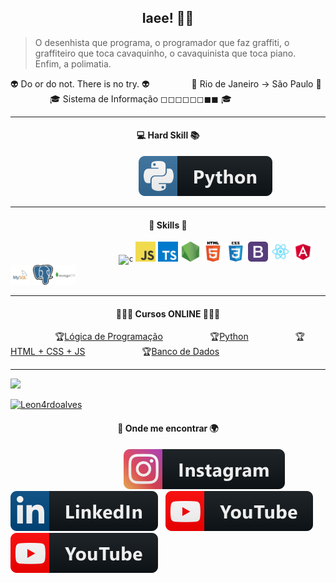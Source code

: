<h2 align="center">Iaee! 🖖🏾</h2> 

>O desenhista que programa, o programador que faz graffiti, o graffiteiro que toca cavaquinho, o cavaquinista que toca piano. </br>Enfim, a polimatia.



👽 Do or do not. There is no try. 👽 &nbsp; &nbsp; &nbsp; &nbsp; &nbsp; &nbsp; &nbsp; &nbsp; 📌 Rio de Janeiro → São Paulo 📌 &nbsp; &nbsp; &nbsp; &nbsp; &nbsp; &nbsp; &nbsp; &nbsp; 🎓 Sistema de Informação ◻◻◻◻◻◻◼◼ 🎓

<hr/>

<h4 align="center"> 💻 Hard Skill 📚 </h4>

&nbsp; &nbsp;  &nbsp;  &nbsp;  &nbsp;  &nbsp;  &nbsp;  &nbsp;  &nbsp;  &nbsp;  &nbsp;  &nbsp;  &nbsp;  &nbsp;  &nbsp;  &nbsp;  &nbsp;  &nbsp;  &nbsp;  &nbsp;  &nbsp;  &nbsp;  &nbsp;  &nbsp;  &nbsp;  &nbsp; ![python](https://github.com/MikeCodesDotNET/ColoredBadges/raw/master/svg/dev/languages/python.svg) 

<hr/>

<h4 align="center"> 🚀 Skills 🚀 </h4>


&nbsp; &nbsp;  &nbsp;  &nbsp; &nbsp; &nbsp;  &nbsp;  &nbsp; &nbsp; &nbsp;  &nbsp;  &nbsp; &nbsp; &nbsp;  &nbsp; &nbsp;  &nbsp;  &nbsp; &nbsp; &nbsp;  &nbsp;  &nbsp; <code><img height="32" src="https://cdn.iconscout.com/icon/free/png-512/c-programming-569564.png" alt="c"/></code>
<code><img height="32" src="https://raw.githubusercontent.com/github/explore/80688e429a7d4ef2fca1e82350fe8e3517d3494d/topics/javascript/javascript.png" alt="Javascript"/></code>
<code><img height="32" src="https://raw.githubusercontent.com/github/explore/80688e429a7d4ef2fca1e82350fe8e3517d3494d/topics/typescript/typescript.png" alt="Typescript"/></code>
<code><img height="32" src="https://raw.githubusercontent.com/github/explore/80688e429a7d4ef2fca1e82350fe8e3517d3494d/topics/nodejs/nodejs.png" alt="Nodejs"/></code>
<code><img height="32" src="https://raw.githubusercontent.com/github/explore/80688e429a7d4ef2fca1e82350fe8e3517d3494d/topics/html/html.png" alt="HTML5"/></code>
<code><img height="32" src="https://raw.githubusercontent.com/github/explore/80688e429a7d4ef2fca1e82350fe8e3517d3494d/topics/css/css.png" alt="CSS"/></code>
<code><img height="32" src="https://raw.githubusercontent.com/github/explore/80688e429a7d4ef2fca1e82350fe8e3517d3494d/topics/bootstrap/bootstrap.png" alt="Bootstrap"/></code>
<code><img height="32" src="https://raw.githubusercontent.com/github/explore/80688e429a7d4ef2fca1e82350fe8e3517d3494d/topics/react/react.png" alt="React"/></code>
<code><img height="32" src="https://raw.githubusercontent.com/github/explore/80688e429a7d4ef2fca1e82350fe8e3517d3494d/topics/angular/angular.png" alt="Angular"/></code>
<code><img height="32" src="https://raw.githubusercontent.com/github/explore/80688e429a7d4ef2fca1e82350fe8e3517d3494d/topics/mysql/mysql.png" alt="MySQL"/></code>
<code><img height="32" src="https://raw.githubusercontent.com/github/explore/80688e429a7d4ef2fca1e82350fe8e3517d3494d/topics/postgresql/postgresql.png" alt="PostegreSQL"/></code>
<code><img height="32" src="https://raw.githubusercontent.com/github/explore/80688e429a7d4ef2fca1e82350fe8e3517d3494d/topics/mongodb/mongodb.png" alt="MongoDB"/></code>


<hr/>


<h4 align="center"> 👨🏾‍🏫 Cursos ONLINE 👨🏾‍🏫 </h4>
&nbsp; &nbsp; &nbsp; &nbsp; &nbsp; &nbsp; &nbsp; &nbsp; &nbsp; 
🏆<a href="https://www.superprof.com.br/logica-programacao-tudo-voce-precisa-saber-para-ser-bom-desenvolvedor.html">Lógica de Programação</a> 
&nbsp; &nbsp; &nbsp; &nbsp; &nbsp; &nbsp;  &nbsp; &nbsp; &nbsp; 
🏆<a href="https://www.superprof.com.br/aprenda-python-maneira-correta-com-exercicios-fixacao-bonus-sobre-games.html">Python</a> 
&nbsp; &nbsp; &nbsp; &nbsp; &nbsp; &nbsp; &nbsp; &nbsp; &nbsp; 
🏆<a href="https://www.superprof.com.br/html-css-javascript-isso-mesmo-tudo-curso-para-inciantes-intermediarios.html">HTML + CSS + JS</a> 
&nbsp; &nbsp; &nbsp; &nbsp; &nbsp; &nbsp; &nbsp; &nbsp; &nbsp; &nbsp; &nbsp;    
🏆<a href="https://www.superprof.com.br/aulas-banco-dados-com-linguagem-sql-zero-para-iniciantes.html">Banco de Dados</a>

<hr/>


<a href="https://github.com/VanessaSwerts">
  <img height="180em" src="https://github-readme-stats.vercel.app/api?username=Leon4rdoalves&theme=dark&show_icons=true" />
</a>


[![Leon4rdoalves](https://github-readme-stats.vercel.app/api/top-langs/?username=Leon4rdoalves&hide=html&layout=compact&theme=dark)](https://github.com/Leon4rdoalves/)


<h4 align="center"> 📱 Onde me encontrar 🌍</h4>

&nbsp;  &nbsp;  &nbsp;  &nbsp;  &nbsp;  &nbsp;  &nbsp;  &nbsp;  &nbsp;  &nbsp;  &nbsp;  &nbsp;  &nbsp;  &nbsp;  &nbsp;  &nbsp;  &nbsp;  &nbsp;  &nbsp;  &nbsp;  &nbsp;  &nbsp;  &nbsp; [![instagram](https://github.com/MikeCodesDotNET/ColoredBadges/raw/master/svg/social/instagram.svg)](https://instagram.com/ebony.programador/) &nbsp; [![linkedin](https://github.com/MikeCodesDotNET/ColoredBadges/raw/master/svg/social/linkedin.svg)](https://www.linkedin.com/in/leonardo-alves-7b5aa5152/) &nbsp; [![youtube](https://github.com/MikeCodesDotNET/ColoredBadges/raw/master/svg/streaming/youtube.svg)](https://www.youtube.com/channel/UC8fRZfYGd21_D8DwuEcFuHw) &nbsp; [ ![youtube](https://github.com/MikeCodesDotNET/ColoredBadges/raw/master/svg/streaming/youtube.svg)](https://www.youtube.com/channel/UCgMsaDIka3GpY3GSKSnUNZg)


